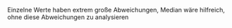 Einzelne Werte haben extrem große Abweichungen, Median wäre hilfreich, ohne diese Abweichungen zu analysieren
